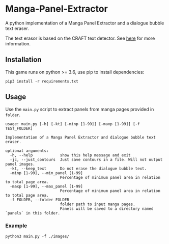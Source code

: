 # Manga-Panel-Extractor
A python implementation of a Manga Panel Extractor and a dialogue bubble text eraser.

The text erasor is based on the CRAFT text detector. See [here](https://github.com/clovaai/CRAFT-pytorch) for more information.

## Installation
This game runs on python >= 3.6, use pip to install dependencies:
```
pip3 install -r requirements.txt
```

## Usage
Use the `main.py` script to extract panels from manga pages provided in `folder`.
```
usage: main.py [-h] [-kt] [-minp [1-99]] [-maxp [1-99]] [-f TEST_FOLDER]

Implementation of a Manga Panel Extractor and dialogue bubble text eraser.

optional arguments:
  -h, --help            show this help message and exit
  -jc, --just_contours  Just save contours in a file. Will not output panel images.
  -kt, --keep_text      Do not erase the dialogue bubble text.
  -minp [1-99], --min_panel [1-99]
                        Percentage of minimum panel area in relation to total page area.
  -maxp [1-99], --max_panel [1-99]
                        Percentage of minimum panel area in relation to total page area.
  -f FOLDER, --folder FOLDER
                        folder path to input manga pages.
                        Panels will be saved to a directory named `panels` in this folder.
```

### Example
```
python3 main.py -f ./images/
```